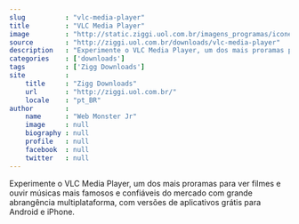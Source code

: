 ```yaml
---
slug          : "vlc-media-player"
title         : "VLC Media Player"
image         : "http://static.ziggi.uol.com.br/imagens_programas/icone_6dd01f5f4973ebb89872dab5c0af2848_vlc_media_player.png"
source        : "http://ziggi.uol.com.br/downloads/vlc-media-player"
description   : "Experimente o VLC Media Player, um dos mais proramas para ver filmes e ouvir músicas mais famosos e confiáveis do mercado com grande abrangência multiplataforma, com versões de aplicativos grátis para Android e iPhone."
categories    : ['downloads']
tags          : ['Zigg Downloads']
site          :
    title     : "Zigg Downloads"
    url       : "http://ziggi.uol.com.br/"
    locale    : "pt_BR"
author        :
    name      : "Web Monster Jr"
    image     : null
    biography : null
    profile   : null
    facebook  : null
    twitter   : null
---
```


Experimente o VLC Media Player, um dos mais proramas para ver filmes e ouvir músicas mais famosos e confiáveis do mercado com grande abrangência multiplataforma, com versões de aplicativos grátis para Android e iPhone.
